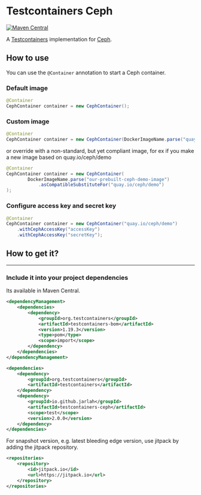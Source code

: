 Testcontainers Ceph
===

[![Maven Central](https://maven-badges.herokuapp.com/maven-central/io.github.jarlah/testcontainers-ceph/badge.svg)](https://maven-badges.herokuapp.com/maven-central/io.github.jarlah/testcontainers-ceph)

A [Testcontainers](https://www.testcontainers.org/) implementation for [Ceph](https://ceph.io).

How to use
---

You can use the `@Container` annotation to start a Ceph container.

### Default image

```java
@Container
CephContainer container = new CephContainer();
```

### Custom image

```java
@Container
CephContainer container = new CephContainer(DockerImageName.parse("quay.io/ceph/demo"));
```

or override with a non-standard, but yet compliant image, for ex if you make a new image based on quay.io/ceph/demo

```java
@Container
CephContainer container = new CephContainer(
        DockerImageName.parse("our-prebuilt-ceph-demo-image")
            .asCompatibleSubstituteFor("quay.io/ceph/demo")
);
```

### Configure access key and secret key

```java
@Container
CephContainer container = new CephContainer("quay.io/ceph/demo")
    .withCephAccessKey("accessKey")
    .withCephAccessKey("secretKey");
```

## How to get it?
---

### Include it into your project dependencies

Its available in Maven Central.

```xml
<dependencyManagement>
    <dependencies>
        <dependency>
            <groupId>org.testcontainers</groupId>
            <artifactId>testcontainers-bom</artifactId>
            <version>1.19.3</version>
            <type>pom</type>
            <scope>import</scope>
        </dependency>
    </dependencies>
</dependencyManagement>

<dependencies>
    <dependency>
        <groupId>org.testcontainers</groupId>
        <artifactId>testcontainers</artifactId>
    </dependency>
    <dependency>
        <groupId>io.github.jarlah</groupId>
        <artifactId>testcontainers-ceph</artifactId>
        <scope>test</scope>
        <version>2.0.0</version>
    </dependency>
</dependencies>
```

For snapshot version, e.g. latest bleeding edge version, use jitpack by adding the jitpack repository.

```xml
<repositories>
    <repository>
        <id>jitpack.io</id>
        <url>https://jitpack.io</url>
    </repository>
</repositories>
```